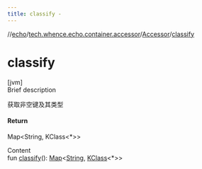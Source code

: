 ```yaml
---
title: classify -
---
```

//[echo](../../index.md)/[tech.whence.echo.container.accessor](../index.md)/[Accessor](index.md)/[classify](classify.md)



# classify  
[jvm]  
Brief description  


获取非空键及其类型



#### Return  


Map<String, KClass<*>>

  
Content  
fun [classify](classify.md)(): [Map](https://kotlinlang.org/api/latest/jvm/stdlib/kotlin.collections/-map/index.html)<[String](https://kotlinlang.org/api/latest/jvm/stdlib/kotlin/-string/index.html), [KClass](https://kotlinlang.org/api/latest/jvm/stdlib/kotlin.reflect/-k-class/index.html)<*>>  



